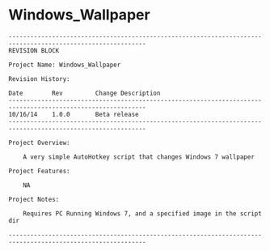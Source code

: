 Windows_Wallpaper
=================

	------------------------------------------------------------------------------------------------------------
	REVISION BLOCK
		
	Project Name: Windows_Wallpaper
	
	Revision History:
	
	Date		Rev			Change Description
	------------------------------------------------------------------------------------------------------------
	10/16/14	1.0.0		Beta release
	------------------------------------------------------------------------------------------------------------

	Project Overview:
	
		A very simple AutoHotkey script that changes Windows 7 wallpaper
	
	Project Features:
	
		NA
			
	Project Notes:

		Requires PC Running Windows 7, and a specified image in the script dir	
			
	------------------------------------------------------------------------------------------------------------
